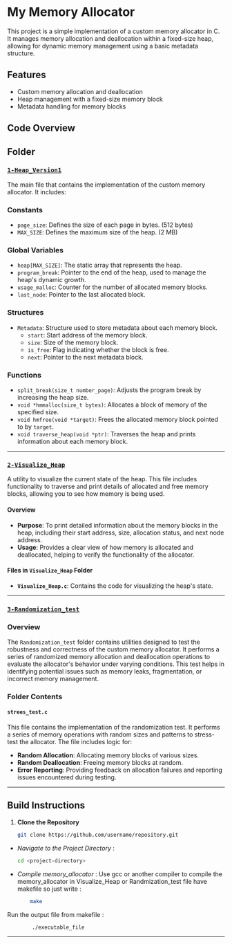 # My Memory Allocator

This project is a simple implementation of a custom memory allocator in C. It manages memory allocation and deallocation within a fixed-size heap, allowing for dynamic memory management using a basic metadata structure.

## Features

- Custom memory allocation and deallocation
- Heap management with a fixed-size memory block
- Metadata handling for memory blocks

## Code Overview

## Folder

### [`1-Heap_Version1`](https://github.com/AmmarAbdelateif0-0/ST_Linux_Training-/tree/main/Week6/Heap_Version1)

The main file that contains the implementation of the custom memory allocator. It includes:

### Constants

- `page_size`: Defines the size of each page in bytes. (512 bytes)
- `MAX_SIZE`: Defines the maximum size of the heap. (2 MB)

### Global Variables

- `heap[MAX_SIZE]`: The static array that represents the heap.
- `program_break`: Pointer to the end of the heap, used to manage the heap's dynamic growth.
- `usage_malloc`: Counter for the number of allocated memory blocks.
- `last_node`: Pointer to the last allocated block.

### Structures

- `Metadata`: Structure used to store metadata about each memory block.
  - `start`: Start address of the memory block.
  - `size`: Size of the memory block.
  - `is_free`: Flag indicating whether the block is free.
  - `next`: Pointer to the next metadata block.

### Functions

- `split_break(size_t number_page)`: Adjusts the program break by increasing the heap size.
- `void *hmmalloc(size_t bytes)`: Allocates a block of memory of the specified size.
- `void hmfree(void *target)`: Frees the allocated memory block pointed to by `target`.
- `void traverse_heap(void *ptr)`: Traverses the heap and prints information about each memory block.
--------------------------------------
### [`2-Visualize_Heap`]()

A utility to visualize the current state of the heap. This file includes functionality to traverse and print details of allocated and free memory blocks, allowing you to see how memory is being used.

#### Overview

- **Purpose**: To print detailed information about the memory blocks in the heap, including their start address, size, allocation status, and next node address.
- **Usage**: Provides a clear view of how memory is allocated and deallocated, helping to verify the functionality of the allocator.

#### Files in `Visualize_Heap` Folder

- **`Visualize_Heap.c`**: Contains the code for visualizing the heap's state.

--------------------------------------------
### [`3-Randomization_test`]()

### Overview

The `Randomization_test` folder contains utilities designed to test the robustness and correctness of the custom memory allocator. It performs a series of randomized memory allocation and deallocation operations to evaluate the allocator's behavior under varying conditions. This test helps in identifying potential issues such as memory leaks, fragmentation, or incorrect memory management.

### Folder Contents

#### `strees_test.c`

This file contains the implementation of the randomization test. It performs a series of memory operations with random sizes and patterns to stress-test the allocator. The file includes logic for:

- **Random Allocation**: Allocating memory blocks of various sizes.
- **Random Deallocation**: Freeing memory blocks at random.
- **Error Reporting**: Providing feedback on allocation failures and reporting issues encountered during testing.
----------------------------


## Build Instructions

1. **Clone the Repository**

   ```sh
   git clone https://github.com/username/repository.git
   ```
- *Navigate to the Project Directory* :     
    ```sh
   cd <project-directory>
    ```    

- *Compile memory_allocator* : Use gcc or another compiler to compile the memory_allocator in Visualize_Heap or Randmization_test file have makefile so just write :


    ```sh    
        make 
     ```

Run the  output file from makefile : 

```   
        ./executable_file 
```

---------------------------------
